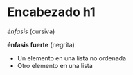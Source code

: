 # Encabezado h1 

*énfasis* (cursiva)

**énfasis fuerte** (negrita)

* Un elemento en una lista no ordenada
* Otro elemento en una lista
